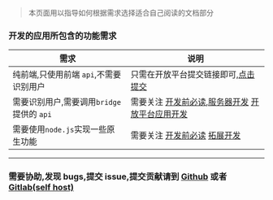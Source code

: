 > 本页面用以指导如何根据需求选择适合自己阅读的文档部分

### **开发的应用所包含的功能需求**

| 需求                                      | 说明                                                                                                                                                                                                    |
| ----------------------------------------- | ------------------------------------------------------------------------------------------------------------------------------------------------------------------------------------------------------- |
| 纯前端,只使用前端 `api`,不需要识别用户    | 只需在开放平台提交链接即可,[点击提交](https://open.yuanzhibang.com)                                                                                                                                     |
| 需要识别用户,需要调用`bridge`提供的 `api` | 需要关注 [开发前必读](http://localhost:3000/#/before-develop/default),[服务器开发](http://localhost:3000/#/server-develop/default) [开放平台应用开发](http://localhost:3000/#/open-app-develop/default) |
| 需要使用`node.js`实现一些原生功能         | 需要关注 [开发前必读](http://localhost:3000/#/before-develop/default) [拓展开发](http://localhost:3000/#/extension-develop/default)                                                                     |

---

### 需要协助,发现 bugs,提交 issue,提交贡献请到 [Github](https://github.com/yuanzhibang-tool) 或者 [Gitlab(self host)](https://gitlab.yuanzhibang.com/yuanzhibang)
